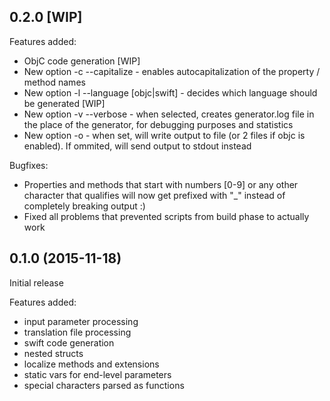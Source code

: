 ## 0.2.0 [WIP]

Features added:

- ObjC code generation [WIP]
- New option -c --capitalize - enables autocapitalization of the property / method names
- New option -l --language [objc|swift] - decides which language should be generated [WIP]
- New option -v --verbose - when selected, creates generator.log file in the place of the generator, for debugging purposes and statistics
- New option -o - when set, will write output to file (or 2 files if objc is enabled). If ommited, will send output to stdout instead

Bugfixes:

- Properties and methods that start with numbers [0-9] or any other character that qualifies will now get prefixed with "_" instead of completely breaking output :)
- Fixed all problems that prevented scripts from build phase to actually work

## 0.1.0 (2015-11-18)

Initial release

Features added:

- input parameter processing
- translation file processing
- swift code generation
- nested structs
- localize methods and extensions
- static vars for end-level parameters
- special characters parsed as functions